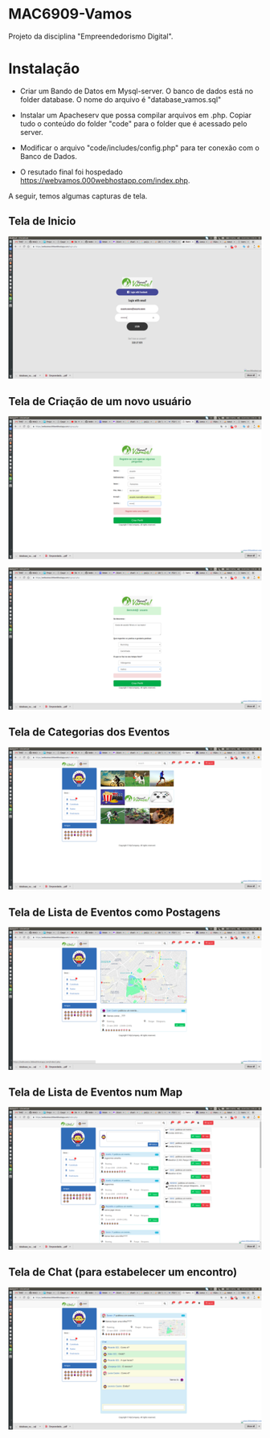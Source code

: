 # MAC6909-Vamos

Projeto da disciplina "Empreendedorismo Digital".

# Instalação

  - Criar um Bando de Datos em Mysql-server. O banco de dados está no folder database. O nome do arquivo é "database_vamos.sql"
  - Instalar um Apacheserv que possa compilar arquivos em .php. Copiar tudo o conteúdo do folder "code" para o folder que é acessado pelo server. 
  
  - Modificar o arquivo "code/includes/config.php" para ter conexão com o Banco de Dados. 
  
  - O resutado final foi hospedado https://webvamos.000webhostapp.com/index.php. 
  
  A seguir, temos algumas capturas de tela. 
  


## Tela de Inicio

<p align="center">
  <img src="img/vamos-usuarionuevo.png">       
</p>

## Tela de Criação de um novo usuário

<p align="center">
  <img src="img/vamos.usuarionuevo.png">       
</p>

<p align="center">
  <img src="img/vamos-hobbies.png">       
</p>

## Tela de Categorias dos Eventos


<p align="center">
  <img src="img/vamos-index.png">       
</p>

## Tela de Lista de Eventos como Postagens

<p align="center">
  <img src="img/vamos-maps.png">       
</p>

## Tela de Lista de Eventos num Map

<p align="center">
  <img src="img/vamos-eventos.png">       
</p>

## Tela de Chat (para estabelecer um encontro)

<p align="center">
  <img src="img/vamos-chat.png">       
</p>
